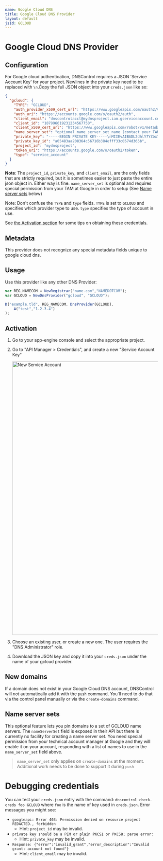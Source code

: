 ```yaml
---
name: Google Cloud DNS
title: Google Cloud DNS Provider
layout: default
jsId: GCLOUD
---
```


# Google Cloud DNS Provider

## Configuration

For Google cloud authentication, DNSControl requires a JSON 'Service Account Key' for your project. Newlines in the private key need to be replaced with `\n`.Copy the full JSON object into your `creds.json` like so:

```json
{
  "gcloud": {
    "TYPE": "GCLOUD",
    "auth_provider_x509_cert_url": "https://www.googleapis.com/oauth2/v1/certs",
    "auth_uri": "https://accounts.google.com/o/oauth2/auth",
    "client_email": "dnscontrolacct@mydnsproject.iam.gserviceaccount.com",
    "client_id": "107996619231234567750",
    "client_x509_cert_url": "https://www.googleapis.com/robot/v1/metadata/x509/dnscontrolsdfsdfsdf%40craigdnstest.iam.gserviceaccount.com",
    "name_server_set": "optional_name_server_set_name (contact your TAM)",
    "private_key": "-----BEGIN PRIVATE KEY-----\nMIIEvAIBADL2dhlY7YZbx7tpsfksOX\nih0DbxhiQ==\n-----END PRIVATE KEY-----\n",
    "private_key_id": "a05483aa208364c56716b384efff33c0574d365b",
    "project_id": "mydnsproject",
    "token_uri": "https://accounts.google.com/o/oauth2/token",
    "type": "service_account"
  }
}
```

**Note**: The `project_id`, `private_key`, and `client_email`, are the only fields that are strictly required, but it is sometimes easier to just paste the entire json object in. Either way is fine.  `name_server_set` is optional and requires special permission from your TAM at Google in order to setup (See [Name server sets](#name_server_sets) below)

Note: Don't confuse the `TYPE` and `type` fields.  `TYPE` is set to `GCLOUD` and specifies which provider type to use.  `type` specifies the type of account in use.

See [the Activation section](#activation) for some tips on obtaining these credentials.

## Metadata
This provider does not recognize any special metadata fields unique to google cloud dns.

## Usage
Use this provider like any other DNS Provider:

```js
var REG_NAMECOM = NewRegistrar("name.com","NAMEDOTCOM");
var GCLOUD = NewDnsProvider("gcloud", "GCLOUD");

D("example.tld", REG_NAMECOM, DnsProvider(GCLOUD),
    A("test","1.2.3.4")
);
```

## Activation
1. Go to your app-engine console and select the appropriate project.
2. Go to "API Manager > Credentials", and create a new "Service Account Key"

    <img src="{{ site.github.url }}/assets/gcloud-json-screen.png" alt="New Service Account" style="width: 900px;"/>

3. Choose an existing user, or create a new one. The user requires the "DNS Administrator" role.
4. Download the JSON key and copy it into your `creds.json` under the name of your gcloud provider.

## New domains
If a domain does not exist in your Google Cloud DNS account, DNSControl
will *not* automatically add it with the `push` command. You'll need to do that via the
control panel manually or via the `create-domains` command.

## Name server sets

This optional feature lets you pin domains to a set of GCLOUD name servers.  The `nameServerSet` field is exposed in their API but there is
currently no facility for creating a name server set.  You need special permission from your technical account manager at Google and they
will enable it on your account, responding with a list of names to use in the `name_server_set` field above.

> `name_server_set` only applies on `create-domains` at the moment. Additional work needs to be done to support it during `push`

# Debugging credentials

You can test your `creds.json` entry with the command: `dnscontrol check-creds foo GCLOUD` where `foo` is the name of key used in `creds.json`.  Error messages you might see:

* `googleapi: Error 403: Permission denied on resource project REDACTED., forbidden`
  * Hint: `project_id` may be invalid.
* `private key should be a PEM or plain PKCS1 or PKCS8; parse error:`
  * Hint: `private_key` may be invalid.
* `Response: {"error":"invalid_grant","error_description":"Invalid grant: account not found"}`
  * Hint: `client_email` may be invalid.
